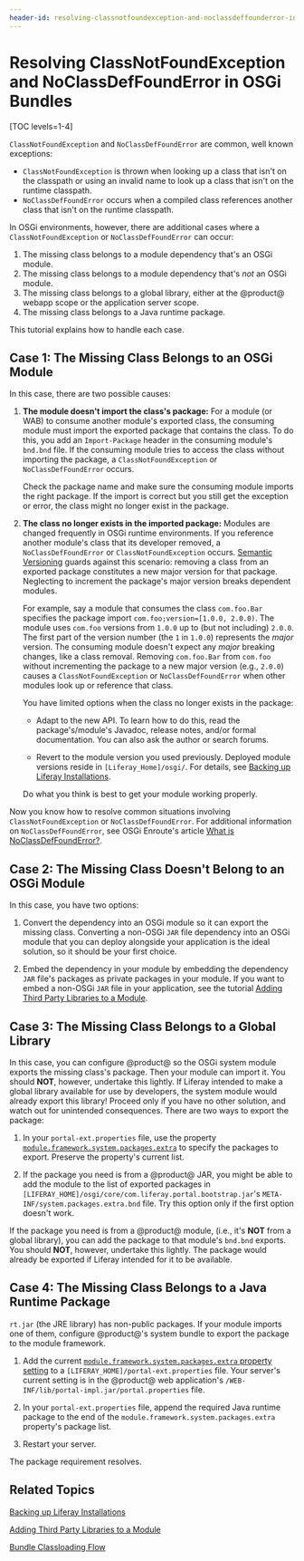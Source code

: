 ```yaml
---
header-id: resolving-classnotfoundexception-and-noclassdeffounderror-in-osgi-bundles
---
```


# Resolving ClassNotFoundException and NoClassDefFoundError in OSGi Bundles

[TOC levels=1-4]

`ClassNotFoundException` and `NoClassDefFoundError` are common, well known
exceptions:

-   `ClassNotFoundException` is thrown when looking up a class that isn't on the
    classpath or using an invalid name to look up a class that isn't on the
    runtime classpath. 
-   `NoClassDefFoundError` occurs when a compiled class references
    another class that isn't on the runtime classpath.

In OSGi environments, however, there are additional cases where a
`ClassNotFoundException` or `NoClassDefFoundError` can occur:

1.  The missing class belongs to a module dependency that's an OSGi module. 
2.  The missing class belongs to a module dependency that's *not* an OSGi 
    module. 
3.  The missing class belongs to a global library, either at the @product@ 
    webapp scope or the application server scope. 
4.  The missing class belongs to a Java runtime package.

This tutorial explains how to handle each case.

## Case 1: The Missing Class Belongs to an OSGi Module

In this case, there are two possible causes: 

1.  **The module doesn't import the class's package:** For a module (or WAB) to 
    consume another module's exported class, the consuming module must import 
    the exported package that contains the class. To do this, you add an
    `Import-Package` header in the consuming module's `bnd.bnd` file. If the
    consuming module tries to access the class without importing the package, a 
    `ClassNotFoundException` or `NoClassDefFoundError` occurs. 

    Check the package name and make sure the consuming module imports the right
    package. If the import is correct but you still get the exception or
    error, the class might no longer exist in the package. 

2.  **The class no longer exists in the imported package:** Modules are changed
    frequently in OSGi runtime environments. If you reference another module's
    class that its developer removed, a `NoClassDefFoundError` or
    `ClassNotFoundException` occurs. [Semantic Versioning](http://semver.org)
    guards against this scenario: removing a class from an exported package
    constitutes a new major version for that package. Neglecting to increment
    the package's major version breaks dependent modules. 

    For example, say a module that consumes the class `com.foo.Bar` specifies the 
    package import `com.foo;version=[1.0.0, 2.0.0)`. The module uses `com.foo` 
    versions from `1.0.0` up to (but not including) `2.0.0`. The first part of 
    the version number (the `1` in `1.0.0`) represents the *major* version. The 
    consuming module doesn't expect any *major* breaking changes, like a class 
    removal. Removing `com.foo.Bar` from `com.foo` without incrementing the 
    package to a new major version (e.g., `2.0.0`) causes a 
    `ClassNotFoundException` or `NoClassDefFoundError` when other modules look 
    up or reference that class. 

    You have limited options when the class no longer exists in the package: 

    -   Adapt to the new API. To learn how to do this, read the 
        package's/module's Javadoc, release notes, and/or formal documentation. 
        You can also ask the author or search forums. 

    -   Revert to the module version you used previously. Deployed module 
        versions reside in `[Liferay_Home]/osgi/`. For details, see
        [Backing up Liferay Installations](/docs/7-1/deploy/-/knowledge_base/d/backing-up-a-liferay-installation#backing-up-liferays-file-system). 

    Do what you think is best to get your module working properly. 

Now you know how to resolve common situations involving `ClassNotFoundException` 
or `NoClassDefFoundError`. For additional information on `NoClassDefFoundError`, 
see OSGi Enroute's article 
[What is NoClassDefFoundError?](http://enroute.osgi.org/faq/class-not-found-exception.html). 

## Case 2: The Missing Class Doesn't Belong to an OSGi Module

In this case, you have two options: 

1.  Convert the dependency into an OSGi module so it can export the missing 
    class. Converting a non-OSGi `JAR` file dependency into an OSGi module that 
    you can deploy alongside your application is the ideal solution, so it
    should be your first choice. 

2.  Embed the dependency in your module by embedding the dependency `JAR` file's
    packages as private packages in your module. If you want to embed a non-OSGi
    `JAR` file in your application, see the tutorial 
    [Adding Third Party Libraries to a Module](/docs/7-1/tutorials/-/knowledge_base/t/adding-third-party-libraries-to-a-module). 

## Case 3: The Missing Class Belongs to a Global Library

In this case, you can configure @product@ so the OSGi system module exports the
missing class's package. Then your module can import it. You should **NOT**,
however, undertake this lightly. If Liferay intended to make a global library
available for use by developers, the system module would already export this
library! Proceed only if you have no other solution, and watch out for
unintended consequences. There are two ways to export the package: 

1.  In your `portal-ext.properties` file, use the property
    [`module.framework.system.packages.extra`](@platform-ref@/7.1-latest/propertiesdoc/portal.properties.html#Module%20Framework)
    to specify the packages to export. Preserve the property's current list. 

2.  If the package you need is from a @product@ JAR, you might be able to add 
    the module to the list of exported packages in
    `[LIFERAY_HOME]/osgi/core/com.liferay.portal.bootstrap.jar`'s
    `META-INF/system.packages.extra.bnd` file. Try this option 
    only if the first option doesn't work. 

If the package you need is from a @product@ module, (i.e., it's **NOT** 
from a global library), you can add the package to that module's `bnd.bnd` 
exports. You should **NOT**, however, undertake this lightly. The package would
already be exported if Liferay intended for it to be available. 

## Case 4: The Missing Class Belongs to a Java Runtime Package

`rt.jar` (the JRE library) has non-public packages. If your module imports one
of them, configure @product@'s system bundle to export the package to the module
framework. 

1.  Add the current
    [`module.framework.system.packages.extra` property setting](@platform-ref@/7.1-latest/propertiesdoc/portal.properties.html#Module%20Framework)
    to a `[LIFERAY_HOME]/portal-ext.properties` file. Your server's current
    setting is in the @product@ web application's
    `/WEB-INF/lib/portal-impl.jar/portal.properties` file. 

2.  In your `portal-ext.properties` file, append the required Java runtime 
    package to the end of the  `module.framework.system.packages.extra`
    property's package list. 

3.  Restart your server. 

The package requirement resolves. 

## Related Topics

[Backing up Liferay Installations](/docs/7-1/deploy/-/knowledge_base/d/backing-up-a-liferay-installation)

[Adding Third Party Libraries to a Module](/docs/7-1/tutorials/-/knowledge_base/t/adding-third-party-libraries-to-a-module)

[Bundle Classloading Flow](/docs/7-1/tutorials/-/knowledge_base/t/bundle-classloading-flow)
